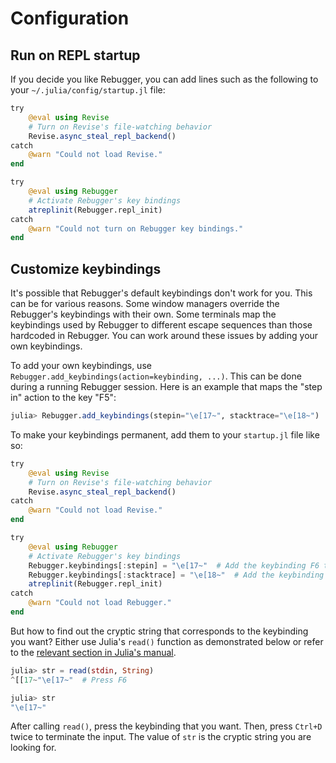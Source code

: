 # Configuration

## Run on REPL startup

If you decide you like Rebugger, you can add lines such as the following to your
`~/.julia/config/startup.jl` file:

```julia
try
    @eval using Revise
    # Turn on Revise's file-watching behavior
    Revise.async_steal_repl_backend()
catch
    @warn "Could not load Revise."
end

try
    @eval using Rebugger
    # Activate Rebugger's key bindings
    atreplinit(Rebugger.repl_init)
catch
    @warn "Could not turn on Rebugger key bindings."
end
```

## Customize keybindings

It's possible that Rebugger's default keybindings don't work for you.
This can be for various reasons. Some window managers override the Rebugger's
keybindings with their own. Some terminals map the keybindings used by Rebugger
to different escape sequences than those hardcoded in Rebugger. You can work
around these issues by adding your own keybindings.

To add your own keybindings, use `Rebugger.add_keybindings(action=keybinding, ...)`.
This can be done during a running Rebugger session. Here is an example that
maps the "step in" action to the key "F5":
```julia
julia> Rebugger.add_keybindings(stepin="\e[17~", stacktrace="\e[18~")
```

To make your keybindings permanent, add them to your `startup.jl` file like so:
```julia
try
    @eval using Revise
    # Turn on Revise's file-watching behavior
    Revise.async_steal_repl_backend()
catch
    @warn "Could not load Revise."
end

try
    @eval using Rebugger
    # Activate Rebugger's key bindings
    Rebugger.keybindings[:stepin] = "\e[17~"  # Add the keybinding F6 to step into a function.
    Rebugger.keybindings[:stacktrace] = "\e[18~"  # Add the keybinding F7 to print a stacktrace.
    atreplinit(Rebugger.repl_init)
catch
    @warn "Could not load Rebugger."
end
```

But how to find out the cryptic string that corresponds to the keybinding you
want? Either use Julia's `read()` function as demonstrated below or refer to
the [relevant section in Julia's manual](https://docs.julialang.org/en/stable/stdlib/REPL/#Key-bindings-1).

```julia
julia> str = read(stdin, String)
^[[17~"\e[17~"  # Press F6

julia> str
"\e[17~"
```

After calling `read()`, press the keybinding that you want. Then, press `Ctrl+D`
twice to terminate the input. The value of `str` is the cryptic string you are
looking for.
